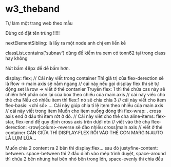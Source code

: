 # w3_theband
Tự làm một trang web theo mẫu

Đừng có đặt tên trùng !!!!!

nextElementSibling: là lấy ra một node anh chị em liền kề

classList.contains('subnav') dùng để kiểm tra xem có tonn62 tại trong class hay không

Nút bấm 48px để dể bấm hơn.

display: flex; // Cái này viết trong container
Thì giá trị của flex-derection sẽ là Row -> main axis sẽ nằm ngang // cái này nếu gọi display flex thì sẽ tự động set là row -> viết ở thẻ contanier
Truyền flex: 1 thì thẻ chứa css này sẽ chiếm hết phần còn lại của box theo chiều của main axis // cái này viếc cho thẻ cha
Nếu có nhiều item thì flex:1 nó sẽ chia chia 3 // cái này viết cho item
flex-basis: <chỉ số>.... Cái này giúp chia tỉ lệ item theo nhiều của main axis // cái này viết trong item
Muốn cho item xuống dòng thì flex-wrap: . cross axis end ở đâu thì item rớt ở đó. // Cái này viết cho thẻ cha
aline-items: flex-star, flex-end để quy định cross axis trên dưới ntn // viết vào thẻ cha
flex-derection: <row|colum>-reverse sẽ đảo nhiều cross|main axis // viết ở thẻ container
CĂN GIỮA THÌ DISPLAY:FLEX RỒI VÀO THẺ CON MARGIN:AUTO LÀ LỤM LÚA...

Muốn chia 2 content ra 2 bên thì display:flex... sau đó justyfine-content: between. space-between thì 2 đầu dính vào mép trình duyệt, space-around thì chừa 2 bên nhưng hai bên nhỏ bên trong lớn, space-evenly thì chia đều
